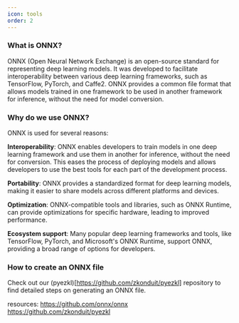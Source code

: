 ```yaml
---
icon: tools
order: 2
---
```


### What is ONNX?
ONNX (Open Neural Network Exchange) is an open-source standard for representing deep learning models. It was developed to facilitate interoperability between various deep learning frameworks, such as TensorFlow, PyTorch, and Caffe2. ONNX provides a common file format that allows models trained in one framework to be used in another framework for inference, without the need for model conversion.

### Why do we use ONNX?
ONNX is used for several reasons:

**Interoperability**: ONNX enables developers to train models in one deep learning framework and use them in another for inference, without the need for conversion. This eases the process of deploying models and allows developers to use the best tools for each part of the development process.

**Portability**: ONNX provides a standardized format for deep learning models, making it easier to share models across different platforms and devices.

**Optimization**: ONNX-compatible tools and libraries, such as ONNX Runtime, can provide optimizations for specific hardware, leading to improved performance.

**Ecosystem support**: Many popular deep learning frameworks and tools, like TensorFlow, PyTorch, and Microsoft's ONNX Runtime, support ONNX, providing a broad range of options for developers.

### How to create an ONNX file
Check out our (pyezkl)[https://github.com/zkonduit/pyezkl] repository to find detailed steps on generating an ONNX file.



resources:
https://github.com/onnx/onnx
https://github.com/zkonduit/pyezkl